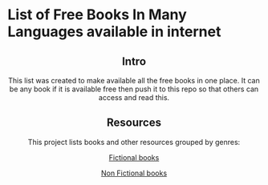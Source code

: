 # List of Free Books In Many Languages available in internet

<div align="center" markdown="1">

## Intro

This list was created to make available all the free books in one place. It can be any book if it is available free then push it to this repo so that others can access and read this.
## Resources

This project lists books and other resources grouped by genres:


[Fictional books](books/fiction-books.md)

[Non Fictional books](books/Non-Fictional-books.md)
